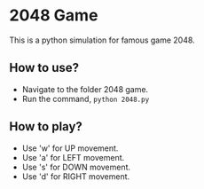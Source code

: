 # 2048 Game
This is a python simulation for famous game 2048.  

## How to use? ##
* Navigate to the folder 2048 game.
* Run the command, ```python 2048.py```

## How to play? ##

* Use 'w' for UP movement.
* Use 'a' for LEFT movement.
* Use 's' for DOWN movement.
* Use 'd' for RIGHT movement.
